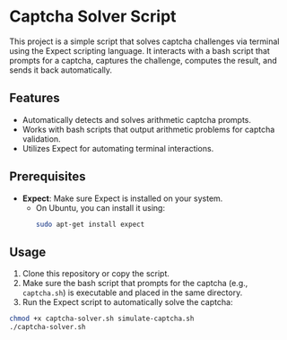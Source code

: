 # Captcha Solver Script

This project is a simple script that solves captcha challenges via terminal using the Expect scripting language. It interacts with a bash script that prompts for a captcha, captures the challenge, computes the result, and sends it back automatically.

## Features
- Automatically detects and solves arithmetic captcha prompts.
- Works with bash scripts that output arithmetic problems for captcha validation.
- Utilizes Expect for automating terminal interactions.

## Prerequisites
- **Expect**: Make sure Expect is installed on your system.
  - On Ubuntu, you can install it using: 
    ```bash
    sudo apt-get install expect
    ```

## Usage

1. Clone this repository or copy the script.
2. Make sure the bash script that prompts for the captcha (e.g., `captcha.sh`) is executable and placed in the same directory.
3. Run the Expect script to automatically solve the captcha:

```bash
chmod +x captcha-solver.sh simulate-captcha.sh
./captcha-solver.sh

